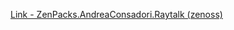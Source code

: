 [Link - ZenPacks.AndreaConsadori.Raytalk (zenoss)](https://github.com/zenoss/ZenPacks.AndreaConsadori.Raytalk)

